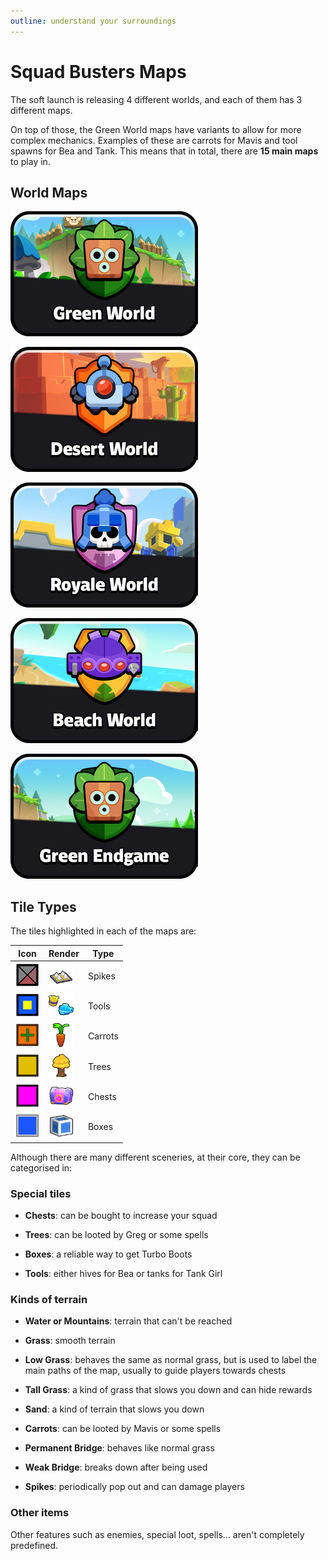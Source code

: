 ```yaml
---
outline: understand your surroundings
---
```


# Squad Busters Maps

The soft launch is releasing 4 different worlds, and each of them has 3 different maps.

On top of those, the Green World maps have variants to allow for more complex mechanics. Examples of these are carrots for Mavis and tool spawns for Bea and Tank. This means that in total, there are **15 main maps** to play in.


## World Maps

[<img src="/assets/sb_world_card_1_w1.png"
      alt="Green World"
      style="width:300px;height:200px ;">](/sb/maps_w1)

[<img src="/assets/sb_world_card_1_w2.png"
      alt="Desert World"
      style="width:300px;height:200px ;">](/sb/maps_w2)

[<img src="/assets/sb_world_card_1_w3.png"
      alt="Royal World"
      style="width:300px;height:200px ;">](/sb/maps_w3)

[<img src="/assets/sb_world_card_1_w4.png"
      alt="Beach World"
      style="width:300px;height:200px ;">](/sb/maps_w4)

[<img src="/assets/sb_world_card_1_w1e.png"
      alt="Green World Endgame"
      style="width:300px;height:200px ;">](/sb/maps_w1e)

## Tile Types

The tiles highlighted in each of the maps are:

| Icon | Render | Type | 
|--|--|--|
| <img src="../assets/tile_simp_spike.png"  width="40" height="40" /> | <img src="../assets/tile_render_spike.png"  width="40" height="40" /> | Spikes |
| <img src="../assets/tile_simp_tool.png"  width="40" height="40" /> | <img src="../assets/tile_render_tool.png"  width="40" height="40" /> | Tools |
| <img src="../assets/tile_simp_carrot.png"  width="40" height="40" /> | <img src="../assets/tile_render_carrot.png"  width="40" height="40" /> | Carrots |
| <img src="../assets/tile_simp_tree.png"  width="40" height="40" /> | <img src="../assets/tile_render_tree.png"  width="40" height="40" /> | Trees |
| <img src="../assets/tile_simp_chest.png"  width="40" height="40" /> | <img src="../assets/tile_render_chest.png"  width="40" height="40" /> | Chests |
| <img src="../assets/tile_simp_box.png"  width="40" height="40" /> | <img src="../assets/tile_render_box.png"  width="40" height="40" /> | Boxes |

Although there are many different sceneries, at their core, they can be categorised in:

### Special tiles

- **Chests**: can be bought to increase your squad

- **Trees**: can be looted by Greg or some spells

- **Boxes**: a reliable way to get Turbo Boots

- **Tools**: either hives for Bea or tanks for Tank Girl

### Kinds of terrain

- **Water or Mountains**: terrain that can't be reached

- **Grass**: smooth terrain

- **Low Grass**: behaves the same as normal grass, but is used to label the main paths of the map, usually to guide players towards chests

- **Tall Grass**: a kind of grass that slows you down and can hide rewards

- **Sand**: a kind of terrain that slows you down

- **Carrots**: can be looted by Mavis or some spells

- **Permanent Bridge**: behaves like normal grass

- **Weak Bridge**: breaks down after being used

- **Spikes**: periodically pop out and can damage players

### Other items

Other features such as enemies, special loot, spells... aren't completely predefined.
